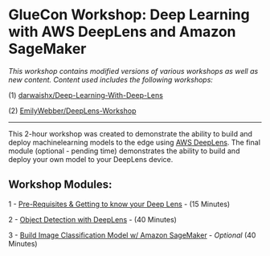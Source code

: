 # GlueCon Workshop: Deep Learning with AWS DeepLens and Amazon SageMaker

*This workshop contains modified versions of various workshops as well 
   as new content. Content used includes the following workshops:*
    
 (1) [darwaishx/Deep-Learning-With-Deep-Lens](https://github.com/darwaishx/Deep-Learning-With-Deep-Lens)
      
(2) [EmilyWebber/DeepLens-Workshop](https://github.com/EmilyWebber/DeepLens-workshops)
      
-----

This 2-hour workshop was created to demonstrate the ability to build and deploy machinelearning models to the edge using [AWS DeepLens](https://aws.amazon.com/deeplens/).  The final module (optional - pending time) demonstrates the ability to build and deploy your own model to your DeepLens device. 

## Workshop Modules:

1 - [Pre-Requisites & Getting to know your Deep Lens](../blob/master/1-PreReq-Device/README.md) - (15 Minutes) 

2 - [Object Detection with DeepLens](../blob/master/2-Object-Detection/README.md) - (40 Minutes) 

3 - [Build Image Classification Model w/ Amazon SageMaker](../blob/master/3-Build-Your-Own-Model/README.md) - *Optional* (40 Minutes) 

